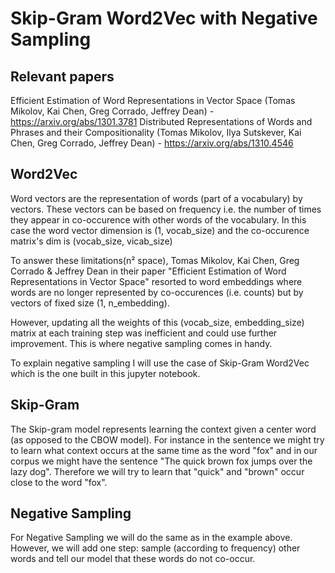 # Skip-Gram Word2Vec with Negative Sampling

## Relevant papers
Efficient Estimation of Word Representations in Vector Space (Tomas Mikolov, Kai Chen, Greg Corrado, Jeffrey Dean) - https://arxiv.org/abs/1301.3781
Distributed Representations of Words and Phrases and their Compositionality (Tomas Mikolov, Ilya Sutskever, Kai Chen, Greg Corrado, Jeffrey Dean) - https://arxiv.org/abs/1310.4546

## Word2Vec

Word vectors are the representation of words (part of a vocabulary) by vectors. These vectors can be based on frequency i.e. the number of times they appear in co-occurence with other words of the vocabulary. In this case the word vector dimension is (1, vocab_size) and the co-occurence matrix's dim is (vocab_size, vicab_size)

To answer these limitations(n² space), Tomas Mikolov, Kai Chen, Greg Corrado & Jeffrey Dean in their paper "Efficient Estimation of Word Representations in Vector Space" resorted to word embeddings where words are no longer represented by co-occurences (i.e. counts) but by vectors of fixed size (1, n_embedding).

However, updating all the weights of this (vocab_size, embedding_size) matrix at each training step was inefficient and could use further improvement. This is where negative sampling comes in handy.

To explain negative sampling I will use the case of Skip-Gram Word2Vec which is the one built in this jupyter notebook.


## Skip-Gram

The Skip-gram model represents learning the context given a center word (as opposed to the CBOW model). For instance in the sentence we might try to learn what context occurs at the same time as the word "fox" and in our corpus we might have the sentence "The quick brown fox jumps over the lazy dog". Therefore we will try to learn that "quick" and "brown" occur close to the word "fox".


## Negative Sampling

For Negative Sampling we will do the same as in the example above. However, we will add one step: sample (according to frequency) other words and tell our model that these words do not co-occur.
